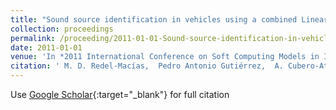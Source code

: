 ```yaml
---
title: "Sound source identification in vehicles using a combined Linear-Evolutionary Product Unit Neural Network model"
collection: proceedings
permalink: /proceeding/2011-01-01-Sound-source-identification-in-vehicles-using-a-combined-Linear-Evolutionary-Product-Unit-Neural-Network-model
date: 2011-01-01
venue: 'In *2011 International Conference on Soft Computing Models in Industrial and Environmental Applications (SOCO11)*'
citation: ' M. D. Redel-Macías,  Pedro Antonio Gutiérrez,  A. Cubero-Atienza,  César Hervás-Martínez, &quot;Sound source identification in vehicles using a combined Linear-Evolutionary Product Unit Neural Network model.&quot; In *2011 International Conference on Soft Computing Models in Industrial and Environmental Applications (SOCO11)*, 2011, pp.379-386.'
---
```

Use [Google Scholar](https://scholar.google.com/scholar?q=Sound+source+identification+in+vehicles+using+a+combined+Linear+Evolutionary+Product+Unit+Neural+Network+model){:target="_blank"} for full citation